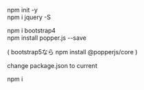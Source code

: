 npm init -y  
npm i jquery -S

npm i bootstrap4   
npm install popper.js --save

(
 bootstrap5なら  npm install @popperjs/core
)






change package.json to current

npm i







